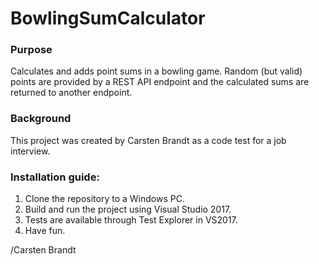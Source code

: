 # BowlingSumCalculator

### Purpose
Calculates and adds point sums in a bowling game. Random (but valid) points are provided by
a REST API endpoint and the calculated sums are returned to another endpoint.

### Background
This project was created by Carsten Brandt as a code test for a job interview.

### Installation guide:
1. Clone the repository to a Windows PC.
2. Build and run the project using Visual Studio 2017.
3. Tests are available through Test Explorer in VS2017.
4. Have fun.

/Carsten Brandt
